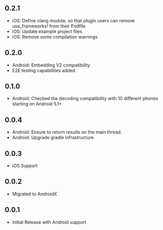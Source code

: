 ## 0.2.1

* iOS: Define clang module, so that plugin users can remove use_frameworks! from their Podfile
* iOS: Update example project files
* iOS: Remove some compilation warnings

## 0.2.0

* Android: Embedding V2 compatibility
* E2E testing capabilities added

## 0.1.0

* Android: Checked the decoding compatibility with 10 different phones starting on Android 5.1+

## 0.0.4

* Android: Ensure to return results on the main thread.
* Android: Upgrade gradle infrastructure.

## 0.0.3

* iOS Support

## 0.0.2

* Migrated to AndroidX

## 0.0.1

* Initial Release with Android support
